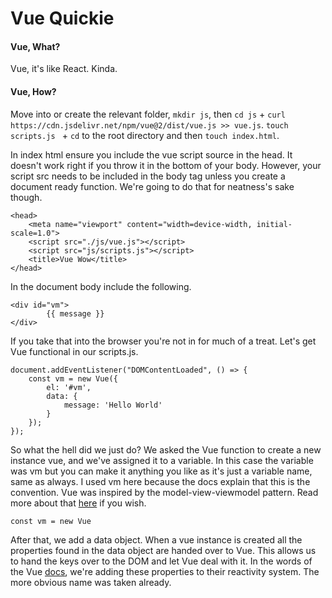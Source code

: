 # Vue Quickie

#### Vue, What?

Vue, it's like React. Kinda.

#### Vue, How?

Move into or create the relevant folder, `mkdir js`, then `cd js` + `curl https://cdn.jsdelivr.net/npm/vue@2/dist/vue.js >> vue.js`. `touch scripts.js ` + `cd` to the root directory and then `touch index.html`.

In index html ensure you include the vue script source in the head. It doesn't work right if you throw it in the bottom of your body. However, your script src needs to be included in the body tag unless you create a document ready function. We're going to do that for neatness's sake though. 
```
<head>
    <meta name="viewport" content="width=device-width, initial-scale=1.0">
    <script src="./js/vue.js"></script>
    <script src="js/scripts.js"></script>
    <title>Vue Wow</title>
</head>
```

In the document body include the following.
```
<div id="vm">
        {{ message }}
</div>
```

If you take that into the browser you're not in for much of a treat. Let's get Vue functional in our scripts.js.
```
document.addEventListener("DOMContentLoaded", () => {
    const vm = new Vue({
        el: '#vm',
        data: {
            message: 'Hello World'
        }
    });
});
```

So what the hell did we just do? We asked the Vue function to create a new instance vue, and we've assigned it to a variable. In this case the variable was vm but you can make it anything you like as it's just a variable name, same as always. I used vm here because the docs explain that this is the convention. Vue was inspired by the model-view-viewmodel pattern. Read more about that [here](https://en.wikipedia.org/wiki/Model%E2%80%93view%E2%80%93viewmodel) if you wish.

```
const vm = new Vue
```
After that, we add a data object. When a vue instance is created all the properties found in the data object are handed over to Vue. This allows us to hand the keys over to the DOM and let Vue deal with it. In the words of the Vue [docs](https://v2.vuejs.org/v2/guide/instance.html), we're adding these properties to their reactivity system. The more obvious name was taken already.